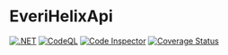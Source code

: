 # EveriHelixApi
[![.NET](https://github.com/sknowlton-everi/EveriHelixApi/actions/workflows/dotnet.yml/badge.svg)](https://github.com/sknowlton-everi/EveriHelixApi/actions/workflows/dotnet.yml)
[![CodeQL](https://github.com/sknowlton-everi/EveriHelixApi/actions/workflows/codeql.yml/badge.svg)](https://github.com/sknowlton-everi/EveriHelixApi/actions/workflows/codeql.yml)
[![Code Inspector](https://github.com/sknowlton-everi/EveriHelixApi/actions/workflows/codeinspect.yml/badge.svg)](https://github.com/sknowlton-everi/EveriHelixApi/actions/workflows/codeinspect.yml)
[![Coverage Status](https://coveralls.io/repos/github/sknowlton-everi/EveriHelixApi/badge.svg?branch=main)](https://coveralls.io/github/sknowlton-everi/EveriHelixApi?branch=main)
